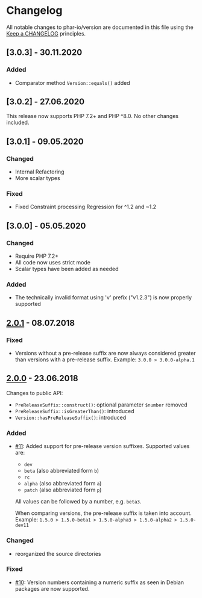 # Changelog

All notable changes to phar-io/version are documented in this file using the [Keep a CHANGELOG](http://keepachangelog.com/) principles.

## [3.0.3] - 30.11.2020

### Added

- Comparator method `Version::equals()` added

## [3.0.2] - 27.06.2020

This release now supports PHP 7.2+ and PHP ^8.0. No other changes included.

## [3.0.1] - 09.05.2020

### Changed

- Internal Refactoring
- More scalar types

### Fixed

- Fixed Constraint processing Regression for ^1.2  and ~1.2


## [3.0.0] - 05.05.2020

### Changed

- Require PHP 7.2+
- All code now uses strict mode
- Scalar types have been added as needed

### Added

- The technically invalid format using 'v' prefix ("v1.2.3") is now properly supported 


## [2.0.1] - 08.07.2018

### Fixed

- Versions without a pre-release suffix are now always considered greater 
than versions with a pre-release suffix. Example: `3.0.0 > 3.0.0-alpha.1`  

## [2.0.0] - 23.06.2018

Changes to public API:

- `PreReleaseSuffix::construct()`: optional parameter `$number` removed
- `PreReleaseSuffix::isGreaterThan()`: introduced
- `Version::hasPreReleaseSuffix()`: introduced

### Added

- [#11](https://github.com/phar-io/version/issues/11): Added support for pre-release version suffixes. Supported values are:
  - `dev`
  - `beta` (also abbreviated form `b`)
  - `rc`
  - `alpha` (also abbreviated form `a`)
  - `patch` (also abbreviated form `p`)

  All values can be followed by a number, e.g. `beta3`. 

  When comparing versions, the pre-release suffix is taken into account. Example:
`1.5.0 > 1.5.0-beta1 > 1.5.0-alpha3 > 1.5.0-alpha2 > 1.5.0-dev11`

### Changed

- reorganized the source directories

### Fixed

- [#10](https://github.com/phar-io/version/issues/10): Version numbers containing 
a numeric suffix as seen in Debian packages are now supported.  

[2.0.1]: https://github.com/phar-io/version/compare/2.0.0...2.0.1
[2.0.0]: https://github.com/phar-io/version/compare/1.0.1...2.0.0
